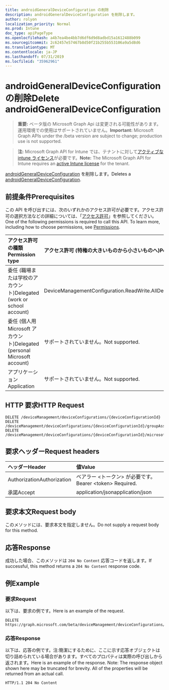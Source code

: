 ```yaml
---
title: androidGeneralDeviceConfiguration の削除
description: androidGeneralDeviceConfiguration を削除します。
author: rolyon
localization_priority: Normal
ms.prod: Intune
doc_type: apiPageType
ms.openlocfilehash: a4b7ea4be4bb7d6df6d9d8adbd15a1612488b099
ms.sourcegitcommit: 2c62457e57467b8d50f21b255b553106a9a5d8d6
ms.translationtype: MT
ms.contentlocale: ja-JP
ms.lasthandoff: 07/31/2019
ms.locfileid: "35962961"
---
```

# <a name="delete-androidgeneraldeviceconfiguration"></a><span data-ttu-id="75c26-103">androidGeneralDeviceConfiguration の削除</span><span class="sxs-lookup"><span data-stu-id="75c26-103">Delete androidGeneralDeviceConfiguration</span></span>

> <span data-ttu-id="75c26-104">**重要:** ベータ版の Microsoft Graph Api は変更される可能性があります。運用環境での使用はサポートされていません。</span><span class="sxs-lookup"><span data-stu-id="75c26-104">**Important:** Microsoft Graph APIs under the /beta version are subject to change; production use is not supported.</span></span>

> <span data-ttu-id="75c26-105">**注:** Microsoft Graph API for Intune では、テナントに対して[アクティブな intune ライセンス](https://go.microsoft.com/fwlink/?linkid=839381)が必要です。</span><span class="sxs-lookup"><span data-stu-id="75c26-105">**Note:** The Microsoft Graph API for Intune requires an [active Intune license](https://go.microsoft.com/fwlink/?linkid=839381) for the tenant.</span></span>

<span data-ttu-id="75c26-106">[androidGeneralDeviceConfiguration](../resources/intune-deviceconfig-androidgeneraldeviceconfiguration.md) を削除します。</span><span class="sxs-lookup"><span data-stu-id="75c26-106">Deletes a [androidGeneralDeviceConfiguration](../resources/intune-deviceconfig-androidgeneraldeviceconfiguration.md).</span></span>

## <a name="prerequisites"></a><span data-ttu-id="75c26-107">前提条件</span><span class="sxs-lookup"><span data-stu-id="75c26-107">Prerequisites</span></span>
<span data-ttu-id="75c26-p101">この API を呼び出すには、次のいずれかのアクセス許可が必要です。アクセス許可の選択方法などの詳細については、「[アクセス許可](/graph/permissions-reference)」を参照してください。</span><span class="sxs-lookup"><span data-stu-id="75c26-p101">One of the following permissions is required to call this API. To learn more, including how to choose permissions, see [Permissions](/graph/permissions-reference).</span></span>

|<span data-ttu-id="75c26-110">アクセス許可の種類</span><span class="sxs-lookup"><span data-stu-id="75c26-110">Permission type</span></span>|<span data-ttu-id="75c26-111">アクセス許可 (特権の大きいものから小さいものへ)</span><span class="sxs-lookup"><span data-stu-id="75c26-111">Permissions (from most to least privileged)</span></span>|
|:---|:---|
|<span data-ttu-id="75c26-112">委任 (職場または学校のアカウント)</span><span class="sxs-lookup"><span data-stu-id="75c26-112">Delegated (work or school account)</span></span>|<span data-ttu-id="75c26-113">DeviceManagementConfiguration.ReadWrite.All</span><span class="sxs-lookup"><span data-stu-id="75c26-113">DeviceManagementConfiguration.ReadWrite.All</span></span>|
|<span data-ttu-id="75c26-114">委任 (個人用 Microsoft アカウント)</span><span class="sxs-lookup"><span data-stu-id="75c26-114">Delegated (personal Microsoft account)</span></span>|<span data-ttu-id="75c26-115">サポートされていません。</span><span class="sxs-lookup"><span data-stu-id="75c26-115">Not supported.</span></span>|
|<span data-ttu-id="75c26-116">アプリケーション</span><span class="sxs-lookup"><span data-stu-id="75c26-116">Application</span></span>|<span data-ttu-id="75c26-117">サポートされていません。</span><span class="sxs-lookup"><span data-stu-id="75c26-117">Not supported.</span></span>|

## <a name="http-request"></a><span data-ttu-id="75c26-118">HTTP 要求</span><span class="sxs-lookup"><span data-stu-id="75c26-118">HTTP Request</span></span>
<!-- {
  "blockType": "ignored"
}
-->
``` http
DELETE /deviceManagement/deviceConfigurations/{deviceConfigurationId}
DELETE /deviceManagement/deviceConfigurations/{deviceConfigurationId}/groupAssignments/{deviceConfigurationGroupAssignmentId}/deviceConfiguration
DELETE /deviceManagement/deviceConfigurations/{deviceConfigurationId}/microsoft.graph.windowsDomainJoinConfiguration/networkAccessConfigurations/{deviceConfigurationId}
```

## <a name="request-headers"></a><span data-ttu-id="75c26-119">要求ヘッダー</span><span class="sxs-lookup"><span data-stu-id="75c26-119">Request headers</span></span>
|<span data-ttu-id="75c26-120">ヘッダー</span><span class="sxs-lookup"><span data-stu-id="75c26-120">Header</span></span>|<span data-ttu-id="75c26-121">値</span><span class="sxs-lookup"><span data-stu-id="75c26-121">Value</span></span>|
|:---|:---|
|<span data-ttu-id="75c26-122">Authorization</span><span class="sxs-lookup"><span data-stu-id="75c26-122">Authorization</span></span>|<span data-ttu-id="75c26-123">ベアラー &lt;トークン&gt; が必要です。</span><span class="sxs-lookup"><span data-stu-id="75c26-123">Bearer &lt;token&gt; Required.</span></span>|
|<span data-ttu-id="75c26-124">承諾</span><span class="sxs-lookup"><span data-stu-id="75c26-124">Accept</span></span>|<span data-ttu-id="75c26-125">application/json</span><span class="sxs-lookup"><span data-stu-id="75c26-125">application/json</span></span>|

## <a name="request-body"></a><span data-ttu-id="75c26-126">要求本文</span><span class="sxs-lookup"><span data-stu-id="75c26-126">Request body</span></span>
<span data-ttu-id="75c26-127">このメソッドには、要求本文を指定しません。</span><span class="sxs-lookup"><span data-stu-id="75c26-127">Do not supply a request body for this method.</span></span>

## <a name="response"></a><span data-ttu-id="75c26-128">応答</span><span class="sxs-lookup"><span data-stu-id="75c26-128">Response</span></span>
<span data-ttu-id="75c26-129">成功した場合、このメソッドは `204 No Content` 応答コードを返します。</span><span class="sxs-lookup"><span data-stu-id="75c26-129">If successful, this method returns a `204 No Content` response code.</span></span>

## <a name="example"></a><span data-ttu-id="75c26-130">例</span><span class="sxs-lookup"><span data-stu-id="75c26-130">Example</span></span>

### <a name="request"></a><span data-ttu-id="75c26-131">要求</span><span class="sxs-lookup"><span data-stu-id="75c26-131">Request</span></span>
<span data-ttu-id="75c26-132">以下は、要求の例です。</span><span class="sxs-lookup"><span data-stu-id="75c26-132">Here is an example of the request.</span></span>
``` http
DELETE https://graph.microsoft.com/beta/deviceManagement/deviceConfigurations/{deviceConfigurationId}
```

### <a name="response"></a><span data-ttu-id="75c26-133">応答</span><span class="sxs-lookup"><span data-stu-id="75c26-133">Response</span></span>
<span data-ttu-id="75c26-p102">以下は、応答の例です。注:簡潔にするために、ここに示す応答オブジェクトは切り詰められている場合があります。すべてのプロパティは実際の呼び出しから返されます。</span><span class="sxs-lookup"><span data-stu-id="75c26-p102">Here is an example of the response. Note: The response object shown here may be truncated for brevity. All of the properties will be returned from an actual call.</span></span>
``` http
HTTP/1.1 204 No Content
```





